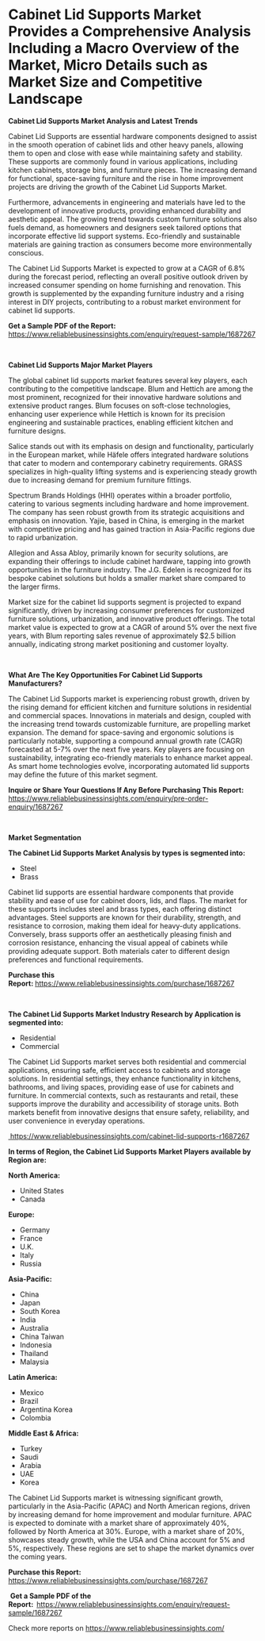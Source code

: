 <p><h1>Cabinet Lid Supports Market Provides a Comprehensive Analysis Including a Macro Overview of the Market, Micro Details such as Market Size and Competitive Landscape</h1></p><p><strong>Cabinet Lid Supports Market Analysis and Latest Trends</strong></p>
<p><p>Cabinet Lid Supports are essential hardware components designed to assist in the smooth operation of cabinet lids and other heavy panels, allowing them to open and close with ease while maintaining safety and stability. These supports are commonly found in various applications, including kitchen cabinets, storage bins, and furniture pieces. The increasing demand for functional, space-saving furniture and the rise in home improvement projects are driving the growth of the Cabinet Lid Supports Market.</p><p>Furthermore, advancements in engineering and materials have led to the development of innovative products, providing enhanced durability and aesthetic appeal. The growing trend towards custom furniture solutions also fuels demand, as homeowners and designers seek tailored options that incorporate effective lid support systems. Eco-friendly and sustainable materials are gaining traction as consumers become more environmentally conscious.</p><p>The Cabinet Lid Supports Market is expected to grow at a CAGR of 6.8% during the forecast period, reflecting an overall positive outlook driven by increased consumer spending on home furnishing and renovation. This growth is supplemented by the expanding furniture industry and a rising interest in DIY projects, contributing to a robust market environment for cabinet lid supports.</p></p>
<p><strong>Get a Sample PDF of the Report:&nbsp;</strong> <a href="https://www.reliablebusinessinsights.com/enquiry/request-sample/1687267?utm_campaign=101&utm_medium=2&utm_source=Github&utm_content=ia&utm_term=31122024&utm_id=cabinet-lid-supports">https://www.reliablebusinessinsights.com/enquiry/request-sample/1687267</a></p>
<p>&nbsp;</p>
<p><strong>Cabinet Lid Supports Major Market Players</strong></p>
<p><p>The global cabinet lid supports market features several key players, each contributing to the competitive landscape. Blum and Hettich are among the most prominent, recognized for their innovative hardware solutions and extensive product ranges. Blum focuses on soft-close technologies, enhancing user experience while Hettich is known for its precision engineering and sustainable practices, enabling efficient kitchen and furniture designs.</p><p>Salice stands out with its emphasis on design and functionality, particularly in the European market, while Häfele offers integrated hardware solutions that cater to modern and contemporary cabinetry requirements. GRASS specializes in high-quality lifting systems and is experiencing steady growth due to increasing demand for premium furniture fittings.</p><p>Spectrum Brands Holdings (HHI) operates within a broader portfolio, catering to various segments including hardware and home improvement. The company has seen robust growth from its strategic acquisitions and emphasis on innovation. Yajie, based in China, is emerging in the market with competitive pricing and has gained traction in Asia-Pacific regions due to rapid urbanization.</p><p>Allegion and Assa Abloy, primarily known for security solutions, are expanding their offerings to include cabinet hardware, tapping into growth opportunities in the furniture industry. The J.G. Edelen is recognized for its bespoke cabinet solutions but holds a smaller market share compared to the larger firms.</p><p>Market size for the cabinet lid supports segment is projected to expand significantly, driven by increasing consumer preferences for customized furniture solutions, urbanization, and innovative product offerings. The total market value is expected to grow at a CAGR of around 5% over the next five years, with Blum reporting sales revenue of approximately $2.5 billion annually, indicating strong market positioning and customer loyalty.</p></p>
<p>&nbsp;</p>
<p><strong>What Are The Key Opportunities For Cabinet Lid Supports Manufacturers?</strong></p>
<p><p>The Cabinet Lid Supports market is experiencing robust growth, driven by the rising demand for efficient kitchen and furniture solutions in residential and commercial spaces. Innovations in materials and design, coupled with the increasing trend towards customizable furniture, are propelling market expansion. The demand for space-saving and ergonomic solutions is particularly notable, supporting a compound annual growth rate (CAGR) forecasted at 5-7% over the next five years. Key players are focusing on sustainability, integrating eco-friendly materials to enhance market appeal. As smart home technologies evolve, incorporating automated lid supports may define the future of this market segment.</p></p>
<p><strong>Inquire or Share Your Questions If Any Before Purchasing This Report:</strong> <a href="https://www.reliablebusinessinsights.com/enquiry/pre-order-enquiry/1687267?utm_campaign=101&utm_medium=2&utm_source=Github&utm_content=ia&utm_term=31122024&utm_id=cabinet-lid-supports">https://www.reliablebusinessinsights.com/enquiry/pre-order-enquiry/1687267</a></p>
<p>&nbsp;</p>
<p><strong>Market Segmentation</strong></p>
<p><strong>The Cabinet Lid Supports Market Analysis by types is segmented into:</strong></p>
<p><ul><li>Steel</li><li>Brass</li></ul></p>
<p><p>Cabinet lid supports are essential hardware components that provide stability and ease of use for cabinet doors, lids, and flaps. The market for these supports includes steel and brass types, each offering distinct advantages. Steel supports are known for their durability, strength, and resistance to corrosion, making them ideal for heavy-duty applications. Conversely, brass supports offer an aesthetically pleasing finish and corrosion resistance, enhancing the visual appeal of cabinets while providing adequate support. Both materials cater to different design preferences and functional requirements.</p></p>
<p><strong>Purchase this Report:&nbsp;</strong><a href="https://www.reliablebusinessinsights.com/purchase/1687267?utm_campaign=101&utm_medium=2&utm_source=Github&utm_content=ia&utm_term=31122024&utm_id=cabinet-lid-supports">https://www.reliablebusinessinsights.com/purchase/1687267</a></p>
<p>&nbsp;</p>
<p><strong>The Cabinet Lid Supports Market Industry Research by Application is segmented into:</strong></p>
<p><ul><li>Residential</li><li>Commercial</li></ul></p>
<p><p>The Cabinet Lid Supports market serves both residential and commercial applications, ensuring safe, efficient access to cabinets and storage solutions. In residential settings, they enhance functionality in kitchens, bathrooms, and living spaces, providing ease of use for cabinets and furniture. In commercial contexts, such as restaurants and retail, these supports improve the durability and accessibility of storage units. Both markets benefit from innovative designs that ensure safety, reliability, and user convenience in everyday operations.</p></p>
<p><a href="https://www.reliablebusinessinsights.com/cabinet-lid-supports-r1687267?utm_campaign=101&utm_medium=2&utm_source=Github&utm_content=ia&utm_term=31122024&utm_id=cabinet-lid-supports">&nbsp;https://www.reliablebusinessinsights.com/cabinet-lid-supports-r1687267</a></p>
<p><strong>In terms of Region, the Cabinet Lid Supports Market Players available by Region are:</strong></p>
<p>
    <p> <strong> North America: </strong>
        <ul>
            <li>United States</li>
            <li>Canada</li>
        </ul>
        </p> 
    <p> <strong> Europe: </strong>
        <ul>
            <li>Germany</li>
            <li>France</li>
            <li>U.K.</li>
            <li>Italy</li>
            <li>Russia</li>
        </ul>
        </p> 
    <p> <strong> Asia-Pacific: </strong>
        <ul>
            <li>China</li>
            <li>Japan</li>
            <li>South Korea</li>
            <li>India</li>
            <li>Australia</li>
            <li>China Taiwan</li>
            <li>Indonesia</li>
            <li>Thailand</li>
            <li>Malaysia</li>
        </ul>
        </p> 
    <p> <strong> Latin America: </strong>
        <ul>
            <li>Mexico</li>
            <li>Brazil</li>
            <li>Argentina Korea</li>
            <li>Colombia</li>
        </ul>
        </p> 
    <p> <strong> Middle East & Africa: </strong>
        <ul>
            <li>Turkey</li>
            <li>Saudi</li>
            <li>Arabia</li>
            <li>UAE</li>
            <li>Korea</li>
        </ul>
    </p>
    </p>
<p><p>The Cabinet Lid Supports market is witnessing significant growth, particularly in the Asia-Pacific (APAC) and North American regions, driven by increasing demand for home improvement and modular furniture. APAC is expected to dominate with a market share of approximately 40%, followed by North America at 30%. Europe, with a market share of 20%, showcases steady growth, while the USA and China account for 5% and 5%, respectively. These regions are set to shape the market dynamics over the coming years.</p></p>
<p><strong>Purchase this Report: </strong><a href="https://www.reliablebusinessinsights.com/purchase/1687267?utm_campaign=101&utm_medium=2&utm_source=Github&utm_content=ia&utm_term=31122024&utm_id=cabinet-lid-supports">https://www.reliablebusinessinsights.com/purchase/1687267</a></p>
<p>&nbsp;<strong>Get a Sample PDF of the Report:&nbsp;&nbsp;</strong><a href="https://www.reliablebusinessinsights.com/enquiry/request-sample/1687267?utm_campaign=101&utm_medium=2&utm_source=Github&utm_content=ia&utm_term=31122024&utm_id=cabinet-lid-supports">https://www.reliablebusinessinsights.com/enquiry/request-sample/1687267</a></p>
<p><strong></strong></p>
<p>Check more reports on <a href="https://www.reliablebusinessinsights.com/?utm_campaign=101&utm_medium=2&utm_source=Github&utm_content=ia&utm_term=31122024&utm_id=cabinet-lid-supports">https://www.reliablebusinessinsights.com/</a></p>
